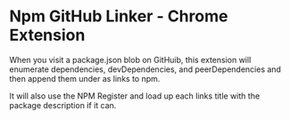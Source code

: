 # Npm GitHub Linker - Chrome Extension

When you visit a package.json blob on GitHuib, this extension will enumerate dependencies, devDependencies, and peerDependencies and then append them under as links to npm.

It will also use the NPM Register and load up each links title with the package description if it can.